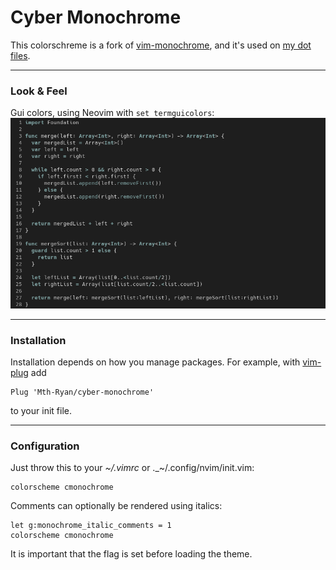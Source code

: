 # Cyber Monochrome

This colorschreme is a fork of [vim-monochrome](https://github.com/fxn/vim-monochrome), and it's used on [my dot files](https://github.com/Mth-Ryan/dotfiles).
___
### Look & Feel
Gui colors, using Neovim with `set termguicolors`:
<img alt="-Cyber-Monochrome Vim color scheme" src="img/lf01.png"/>

___
### Installation

Installation depends on how you manage packages. For example, with
[vim-plug](https://github.com/junegunn/vim-plug) add

```
Plug 'Mth-Ryan/cyber-monochrome'
```

to your init file.
___
### Configuration

Just throw this to your _~/.vimrc_ or ._~/.config/nvim/init.vim:

    colorscheme cmonochrome

Comments can optionally be rendered using italics:

    let g:monochrome_italic_comments = 1
    colorscheme cmonochrome

It is important that the flag is set before loading the theme.

